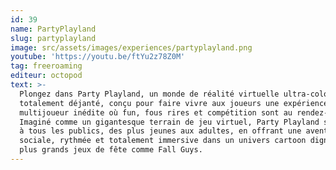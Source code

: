 ```yaml
---
id: 39
name: PartyPlayland
slug: partyplayland
image: src/assets/images/experiences/partyplayland.png
youtube: 'https://youtu.be/ftYu2z78Z0M'
tag: freeroaming
editeur: octopod
text: >-
  Plongez dans Party Playland, un monde de réalité virtuelle ultra-coloré et
  totalement déjanté, conçu pour faire vivre aux joueurs une expérience
  multijoueur inédite où fun, fous rires et compétition sont au rendez-vous.
  Imaginé comme un gigantesque terrain de jeu virtuel, Party Playland s’adresse
  à tous les publics, des plus jeunes aux adultes, en offrant une aventure
  sociale, rythmée et totalement immersive dans un univers cartoon digne des
  plus grands jeux de fête comme Fall Guys.
---
```


